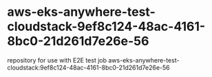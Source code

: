 # aws-eks-anywhere-test-cloudstack-9ef8c124-48ac-4161-8bc0-21d261d7e26e-56
repository for use with E2E test job aws-eks-anywhere-test-cloudstack:9ef8c124-48ac-4161-8bc0-21d261d7e26e-56
